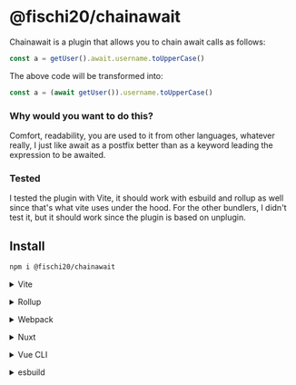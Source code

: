 # @fischi20/chainawait

Chainawait is a plugin that allows you to chain await calls as follows:

```ts
const a = getUser().await.username.toUpperCase()
```

The above code will be transformed into:

```ts
const a = (await getUser()).username.toUpperCase()
```

### Why would you want to do this?
Comfort, readability, you are used to it from other languages, whatever really, I just like await as a postfix better than as a keyword
leading the expression to be awaited. 

### Tested
I tested the plugin with Vite, it should work with esbuild and rollup as well since that's what vite uses under the hood.
For the other bundlers, I didn't test it, but it should work since the plugin is based on unplugin.



## Install

```bash
npm i @fischi20/chainawait
```

<details>
<summary>Vite</summary><br>

```ts
// vite.config.ts
import chainawait from '@fischi20/chainawait/vite'

export default defineConfig({
  plugins: [
    chainawait(),
  ],
})
```

Example: [`playground/`](./playground/)

<br></details>

<details>
<summary>Rollup</summary><br>

```ts
// rollup.config.js
import chainawait from '@fischi20/chainawait/rollup'

export default {
  plugins: [
    chainawait(),
  ],
}
```

<br></details>

<details>
<summary>Webpack</summary><br>

```ts
// webpack.config.js
module.exports = {
  /* ... */
  plugins: [
    require('@fischi20/chainawait/webpack')()
  ]
}
```

<br></details>

<details>
<summary>Nuxt</summary><br>

```ts
// nuxt.config.js
export default defineNuxtConfig({
  modules: [
    ['@fischi20/chainawait/nuxt'],
  ],
})
```

> This module works for both Nuxt 2 and [Nuxt Vite](https://github.com/nuxt/vite)

<br></details>

<details>
<summary>Vue CLI</summary><br>

```ts
// vue.config.js
module.exports = {
  configureWebpack: {
    plugins: [
      require('@fischi20/chainawait/webpack')(),
    ],
  },
}
```

<br></details>

<details>
<summary>esbuild</summary><br>

```ts
// esbuild.config.js
import { build } from 'esbuild'
import chainawait from '@fischi20/chainawait/esbuild'

build({
  plugins: [chainawait()],
})
```

<br></details>
